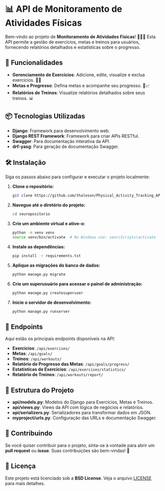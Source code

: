 # 📊 API de Monitoramento de Atividades Físicas

Bem-vindo ao projeto de **Monitoramento de Atividades Físicas**! 🏋️‍♂️💪 Esta API permite a gestão de exercícios, metas e treinos para usuários, fornecendo relatórios detalhados e estatísticas sobre o progresso.

## 🚀 Funcionalidades

- **Gerenciamento de Exercícios**: Adicione, edite, visualize e exclua exercícios. 🏃‍♀️
- **Metas e Progresso**: Defina metas e acompanhe seu progresso. 🎯📈
- **Relatórios de Treinos**: Visualize relatórios detalhados sobre seus treinos. 📊

## 📦 Tecnologias Utilizadas

- **Django**: Framework para desenvolvimento web.
- **Django REST Framework**: Framework para criar APIs RESTful.
- **Swagger**: Para documentação interativa da API.
- **drf-yasg**: Para geração de documentação Swagger.

## 🛠️ Instalação

Siga os passos abaixo para configurar e executar o projeto localmente:

1. **Clone o repositório:**
   ```bash
   git clone https://github.com/thaleson/Physical_Activity_Tracking_API
   ```

2. **Navegue até o diretório do projeto:**
   ```bash
   cd seurepositorio
   ```

3. **Crie um ambiente virtual e ative-o:**
   ```bash
   python -m venv venv
   source venv/bin/activate  # No Windows use: venv\Scripts\activate
   ```

4. **Instale as dependências:**
   ```bash
   pip install -r requirements.txt
   ```

5. **Aplique as migrações do banco de dados:**
   ```bash
   python manage.py migrate
   ```

6. **Crie um superusuário para acessar o painel de administração:**
   ```bash
   python manage.py createsuperuser
   ```

7. **Inicie o servidor de desenvolvimento:**
   ```bash
   python manage.py runserver
   ```


## 📜 Endpoints

Aqui estão os principais endpoints disponíveis na API:

- **Exercícios**: `/api/exercises/`
- **Metas**: `/api/goals/`
- **Treinos**: `/api/workouts/`
- **Relatório de Progresso das Metas**: `/api/goals/progress/`
- **Estatísticas de Exercícios**: `/api/exercises/statistics/`
- **Relatório de Treinos**: `/api/workouts/report/`

## 🧩 Estrutura do Projeto

- **api/models.py**: Modelos do Django para Exercícios, Metas e Treinos.
- **api/views.py**: Views da API com lógica de negócios e relatórios.
- **api/serializers.py**: Serializadores para transformar dados em JSON.
- **myproject/urls.py**: Configuração das URLs e documentação Swagger.

## 🤝 Contribuindo

Se você quiser contribuir para o projeto, sinta-se à vontade para abrir um **pull request** ou **issue**. Suas contribuições são bem-vindas! 🚀

## 📝 Licença

Este projeto está licenciado sob a **BSD License**. Veja o arquivo [LICENSE](LICENSE) para mais detalhes.





